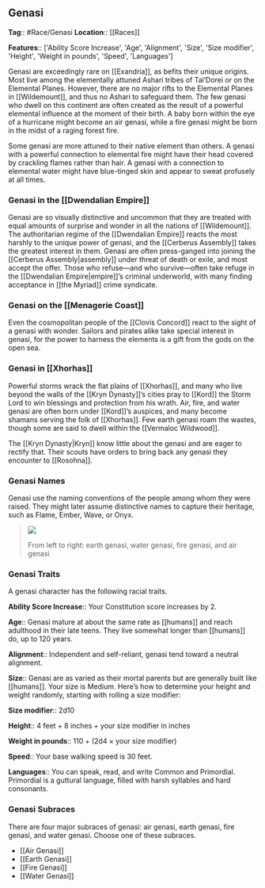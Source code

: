 ## Genasi
**Tag**:: #Race/Genasi
**Location**:: [[Races]]

**Features**:: ['Ability Score Increase', 'Age', 'Alignment', 'Size', 'Size modifier', 'Height', 'Weight in pounds', 'Speed', 'Languages']

Genasi are exceedingly rare on [[Exandria]], as befits their unique origins. Most live among the elementally attuned Ashari tribes of Tal’Dorei or on the Elemental Planes. However, there are no major rifts to the Elemental Planes in [[Wildemount]], and thus no Ashari to safeguard them. The few genasi who dwell on this continent are often created as the result of a powerful elemental influence at the moment of their birth. A baby born within the eye of a hurricane might become an air genasi, while a fire genasi might be born in the midst of a raging forest fire.

Some genasi are more attuned to their native element than others. A genasi with a powerful connection to elemental fire might have their head covered by crackling flames rather than hair. A genasi with a connection to elemental water might have blue-tinged skin and appear to sweat profusely at all times.

### Genasi in the [[Dwendalian Empire]]

Genasi are so visually distinctive and uncommon that they are treated with equal amounts of surprise and wonder in all the nations of [[Wildemount]]. The authoritarian regime of the [[Dwendalian Empire]] reacts the most harshly to the unique power of genasi, and the [[Cerberus Assembly]] takes the greatest interest in them. Genasi are often press-ganged into joining the [[Cerberus Assembly|assembly]] under threat of death or exile, and most accept the offer. Those who refuse—and who survive—often take refuge in the [[Dwendalian Empire|empire]]’s criminal underworld, with many finding acceptance in [[the Myriad]] crime syndicate.

### Genasi on the [[Menagerie Coast]]

Even the cosmopolitan people of the [[Clovis Concord]] react to the sight of a genasi with wonder. Sailors and pirates alike take special interest in genasi, for the power to harness the elements is a gift from the gods on the open sea.

### Genasi in [[Xhorhas]]

Powerful storms wrack the flat plains of [[Xhorhas]], and many who live beyond the walls of the [[Kryn Dynasty]]’s cities pray to [[Kord]] the Storm Lord to win blessings and protection from his wrath. Air, fire, and water genasi are often born under [[Kord]]’s auspices, and many become shamans serving the folk of [[Xhorhas]]. Few earth genasi roam the wastes, though some are said to dwell within the [[Vermaloc Wildwood]].

The [[Kryn Dynasty|Kryn]] know little about the genasi and are eager to rectify that. Their scouts have orders to bring back any genasi they encounter to [[Rosohna]].

### Genasi Names

Genasi use the naming conventions of the people among whom they were raised. They might later assume distinctive names to capture their heritage, such as Flame, Ember, Wave, or Onyx.

> ![](https://media.dndbeyond.com/compendium-images/egtw/yDOyqyOocErRgYJK/04-09.png)
> 
> From left to right: earth genasi, water genasi, fire genasi, and air genasi

### Genasi Traits

A genasi character has the following racial traits.

**Ability Score Increase**:: Your Constitution score increases by 2.

**Age**:: Genasi mature at about the same rate as [[humans]] and reach adulthood in their late teens. They live somewhat longer than [[humans]] do, up to 120 years.

**Alignment**:: Independent and self-reliant, genasi tend toward a neutral alignment.

**Size**:: Genasi are as varied as their mortal parents but are generally built like [[humans]]. Your size is Medium. Here’s how to determine your height and weight randomly, starting with rolling a size modifier:

**Size modifier**:: 2d10

**Height**:: 4 feet + 8 inches + your size modifier in inches

**Weight in pounds**:: 110 + (2d4 × your size modifier)

**Speed**:: Your base walking speed is 30 feet.

**Languages**:: You can speak, read, and write Common and Primordial. Primordial is a guttural language, filled with harsh syllables and hard consonants.

### Genasi Subraces

There are four major subraces of genasi: air genasi, earth genasi, fire genasi, and water genasi. Choose one of these subraces.

- [[Air Genasi]]
- [[Earth Genasi]]
- [[Fire Genasi]]
- [[Water Genasi]]